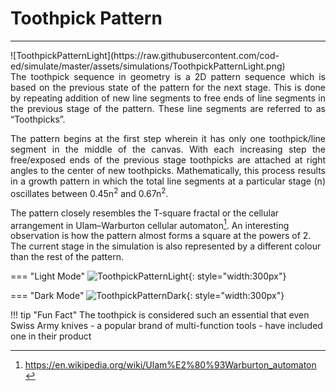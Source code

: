 # Toothpick Pattern
---
<div style="float:right">
  ![ToothpickPatternLight](https://raw.githubusercontent.com/cod-ed/simulate/master/assets/simulations/ToothpickPatternLight.png)
</div>

<p align="justify">
The toothpick sequence in geometry is a 2D pattern sequence which is based on the previous
state of the pattern for the next stage. This is done by repeating addition of new line segments to free ends of line segments in the previous stage of the pattern. These line segments are referred to as “Toothpicks”.</p>

<p align="justify">
The pattern begins at the first step wherein it has only one toothpick/line segment in the middle
of the canvas. With each increasing step the free/exposed ends of the previous stage toothpicks
are attached at right angles to the center of new toothpicks. Mathematically, this process results
in a growth pattern in which the total line segments at a particular stage (n) oscillates between
0.45n<sup>2</sup> and 0.67n<sup>2</sup>.
</p>

The pattern closely resembles the T-square fractal or the cellular arrangement
in Ulam–Warburton cellular automaton[^1]. An interesting observation is how the pattern almost
forms a square at the powers of 2. The current stage in the simulation is also represented by a
different colour than the rest of the pattern.
[^1]: https://en.wikipedia.org/wiki/Ulam%E2%80%93Warburton_automaton

=== "Light Mode"
    ![ToothpickPatternLight](https://raw.githubusercontent.com/cod-ed/assets/simulate/simulations/ToothpickPatternLight.png){: style="width:300px"}
  
=== "Dark Mode"
    ![ToothpickPatternDark](https://raw.githubusercontent.com/cod-ed/assets/simulate/simulations/ToothpickPatternDark.png){: style="width:300px"}

!!! tip  "Fun Fact"
    The toothpick is considered such an essential that even Swiss Army knives - a popular brand of multi-function tools - have included one in their product
